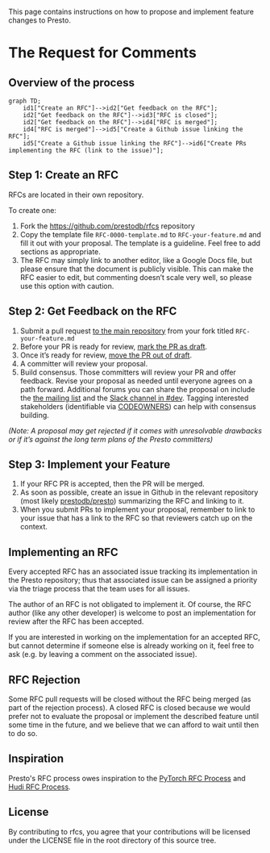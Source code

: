 This page contains instructions on how to propose and implement feature changes to Presto.

# The Request for Comments

## Overview of the process

```mermaid
graph TD;
    id1["Create an RFC"]-->id2["Get feedback on the RFC"];
    id2["Get feedback on the RFC"]-->id3["RFC is closed"];
    id2["Get feedback on the RFC"]-->id4["RFC is merged"];
    id4["RFC is merged"]-->id5["Create a Github issue linking the RFC"];
    id5["Create a Github issue linking the RFC"]-->id6["Create PRs implementing the RFC (link to the issue)"];
```

## Step 1: Create an RFC
RFCs are located in their own repository.

To create one:

1. Fork the https://github.com/prestodb/rfcs repository
2. Copy the template file `RFC-0000-template.md` to `RFC-your-feature.md` and fill it out with your proposal.
   The template is a guideline. Feel free to add sections as appropriate.
3. The RFC may simply link to another editor, like a Google Docs file, but please ensure that the
   document is publicly visible.  This can make the RFC easier to edit, but commenting doesn’t scale very well, so
   please use this option with caution.

## Step 2: Get Feedback on the RFC
1. Submit a pull request [to the main repository](https://github.com/prestodb/rfcs) from your fork titled 
`RFC-your-feature.md`
2. Before your PR is ready for review,
   [mark the PR as draft](https://docs.github.com/en/pull-requests/collaborating-with-pull-requests/proposing-changes-to-your-work-with-pull-requests/changing-the-stage-of-a-pull-request#converting-a-pull-request-to-a-draft).
3. Once it’s ready for review, [move the PR out of draft](https://docs.github.com/en/pull-requests/collaborating-with-pull-requests/proposing-changes-to-your-work-with-pull-requests/changing-the-stage-of-a-pull-request#marking-a-pull-request-as-ready-for-review).
4. A committer will review your proposal.
5. Build consensus. Those committers will review your PR and offer feedback. Revise your proposal as needed until
   everyone agrees on a path forward. Additional forums you can share the proposal on include the
   [the mailing list](https://lists.prestodb.io/g/presto-dev) and the
   [Slack channel in #dev](https://communityinviter.com/apps/prestodb/prestodb). Tagging interested stakeholders
   (identifiable via [CODEOWNERS](https://github.com/prestodb/presto/blob/master/CODEOWNERS)) can help with consensus building.

_(Note: A proposal may get rejected if it comes with unresolvable drawbacks or if it’s against the long term plans of the Presto committers)_

## Step 3: Implement your Feature
1. If your RFC PR is accepted, then the PR will be merged.
2. As soon as possible, create an issue in Github in the relevant repository (most likely
   [prestodb/presto](https://github.com/prestodb/presto)) summarizing the RFC and linking to it.
3. When you submit PRs to implement your proposal, remember to link to your issue that has a link to the RFC
   so that reviewers catch up on the context.



## Implementing an RFC
Every accepted RFC has an associated issue tracking its implementation in the Presto repository; thus that
associated issue can be assigned a priority via the triage process that the team uses for all issues.

The author of an RFC is not obligated to implement it. Of course, the RFC
author (like any other developer) is welcome to post an implementation for
review after the RFC has been accepted.

If you are interested in working on the implementation for an accepted RFC, but
cannot determine if someone else is already working on it, feel free to ask
(e.g. by leaving a comment on the associated issue).


## RFC Rejection
Some RFC pull requests will be closed without the RFC being merged (as part of the rejection process). A closed RFC
is closed because we would prefer not to evaluate the proposal or implement the described feature
until some time in the future, and we believe that we can afford to wait until then to do so.

## Inspiration
Presto's RFC process owes inspiration to the [PyTorch RFC Process](https://github.com/pytorch/rfcs) and [Hudi RFC Process](https://hudi.apache.org/contribute/rfc-process/).

## License
By contributing to rfcs, you agree that your contributions will be licensed under the LICENSE file in the root directory of this source tree.